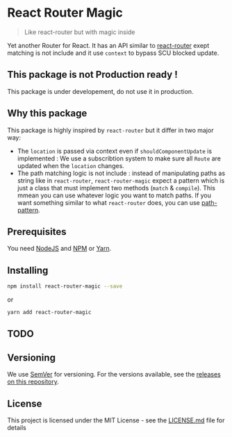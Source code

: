 # React Router Magic
> Like react-router but with magic inside

Yet another Router for React. It has an API similar to [react-router](https://github.com/ReactTraining/react-router) exept matching is not include and it use `context` to bypass SCU blocked update.

## This package is not Production ready !

This package is under developement, do not use it in production. 

## Why this package

This package is highly inspired by `react-router` but it differ in two major way:
- The `location` is passed via context even if `shouldComponentUpdate` is implemented : We use a subscribtion system to make sure all `Route` are updated when the `location` changes.
- The path matching logic is not include : instead of manipulating paths as string like in `react-router`, `react-router-magic` expect a pattern which is just a class that must implement two methods (`match` & `compile`). This mmean you can use whatever logic you want to match paths. If you want something similar to what `react-router` does, you can use [path-pattern](https://github.com/Realytics/path-pattern).

## Prerequisites

You need [NodeJS](https://nodejs.org/en/) and [NPM](https://www.npmjs.com/) or [Yarn](https://yarnpkg.com/en/).

## Installing

```bash
npm install react-router-magic --save
```

or

```bash
yarn add react-router-magic
```

## TODO

## Versioning

We use [SemVer](http://semver.org/) for versioning. For the versions available, see the [releases on this repository](https://github.com/Realytics/path-pattern/releases). 

## License

This project is licensed under the MIT License - see the [LICENSE.md](LICENSE.md) file for details